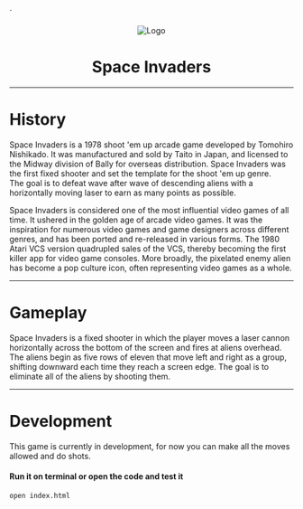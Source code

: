´<p align="center">
    <img src="https://cdn.thenewstack.io/media/2022/02/6e5c3188-1a7d446a-spaceinvaderslogo-1024x576-1.png" alt="Logo">
</p>

# <h1 align="center">Space Invaders</h3>

<hr>

# History
Space Invaders is a 1978 shoot 'em up arcade game developed by Tomohiro Nishikado. It was manufactured and sold by Taito in Japan, and licensed to the Midway division of Bally for overseas distribution. Space Invaders was the first fixed shooter and set the template for the shoot 'em up genre. <br>
The goal is to defeat wave after wave of descending aliens with a horizontally moving laser to earn as many points as possible. <br>

Space Invaders is considered one of the most influential video games of all time. It ushered in the golden age of arcade video games. It was the inspiration for numerous video games and game designers across different genres, and has been ported and re-released in various forms. The 1980 Atari VCS version quadrupled sales of the VCS, thereby becoming the first killer app for video game consoles. More broadly, the pixelated enemy alien has become a pop culture icon, often representing video games as a whole.

<hr>

# Gameplay
Space Invaders is a fixed shooter in which the player moves a laser cannon horizontally across the bottom of the screen and fires at aliens overhead. The aliens begin as five rows of eleven that move left and right as a group, shifting downward each time they reach a screen edge. The goal is to eliminate all of the aliens by shooting them. 

<hr>

# Development 

This game is currently in development, for now you can make all the moves allowed and do shots. 


#### **Run it on terminal or open the code and test it** 
```bash
open index.html
```
